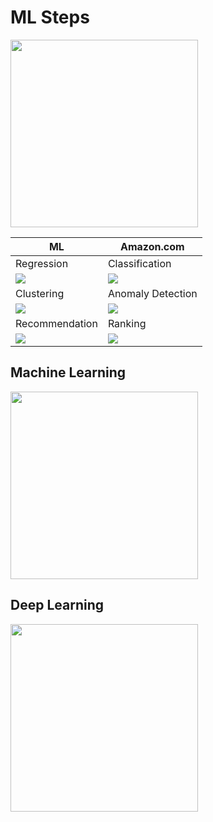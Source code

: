# ML Steps

<img src="https://i.imgur.com/j8tBtXn.png" height="300" />

| ML          | Amazon.com |
|-------------|------------|
|Regression | Classification|
|![](https://i.imgur.com/KjjyT4G.png)|![](https://i.imgur.com/nQ7LwAv.png)|
|Clustering | Anomaly Detection|
|![](https://i.imgur.com/E0eqwG3.png)|![](https://i.imgur.com/rPZqT3d.png)|
|Recommendation | Ranking |
|![](https://i.imgur.com/HJfxaoM.png)|![](https://i.imgur.com/99DE4ua.png)|

## Machine Learning
<img src="https://i.imgur.com/rsxmO3Z.png" height="300" />

## Deep Learning
<img src="images/deeplearning.gif" height="300" />